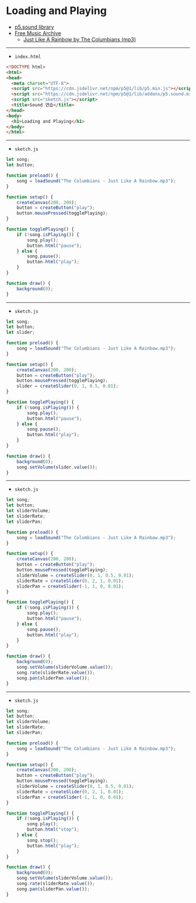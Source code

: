 # Loading and Playing
- [p5.sound library](https://p5js.org/reference/#/libraries/p5.sound)
- [Free Music Archive](https://freemusicarchive.org/home/)
  - [Just Like A Rainbow by The Columbians (mp3)](https://freemusicarchive.org/music/Antique_Phonograph_Music_Program_Various_Artists/Antique_Phonograph_Music_Program_08252015/Just_Like_A_Rainbow/)


---
 
- `index.html`

```html
<!DOCTYPE html>
<html>
<head>
  <meta charset="UTF-8">
  <script src="https://cdn.jsdelivr.net/npm/p5@1/lib/p5.min.js"></script>
  <script src="https://cdn.jsdelivr.net/npm/p5@1/lib/addons/p5.sound.min.js"></script>
  <script src="sketch.js"></script>
  <title>Sound 연습</title>
</head>
<body>
  <h1>Loading and Playing</h1>
</body>
</html>
```

---

- `sketch.js`

```javascript
let song;
let button;

function preload() {
    song = loadSound("The Columbians - Just Like A Rainbow.mp3");
}

function setup() {
    createCanvas(200, 200);
    button = createButton("play");
    button.mousePressed(togglePlaying);
}

function togglePlaying() {
    if (!song.isPlaying()) {
        song.play();
        button.html("pause");
    } else {
        song.pause();
        button.html("play");
    }
}

function draw() {
    background(0);
}
```

---

- `sketch.js`

```javascript
let song;
let button;
let slider;

function preload() {
    song = loadSound("The Columbians - Just Like A Rainbow.mp3");
}

function setup() {
    createCanvas(200, 200);
    button = createButton("play");
    button.mousePressed(togglePlaying);
    slider = createSlider(0, 1, 0.5, 0.01);
}

function togglePlaying() {
    if (!song.isPlaying()) {
        song.play();
        button.html("pause");
    } else {
        song.pause();
        button.html("play");
    }
}

function draw() {
    background(0);
    song.setVolume(slider.value());
}
```

---

- `sketch.js`

```javascript
let song;
let button;
let sliderVolume;
let sliderRate;
let sliderPan;

function preload() {
    song = loadSound("The Columbians - Just Like A Rainbow.mp3");
}

function setup() {
    createCanvas(200, 200);
    button = createButton("play");
    button.mousePressed(togglePlaying);
    sliderVolume = createSlider(0, 1, 0.5, 0.01);
    sliderRate = createSlider(0, 2, 1, 0.01);
    sliderPan = createSlider(-1, 1, 0, 0.01);
}

function togglePlaying() {
    if (!song.isPlaying()) {
        song.play();
        button.html("pause");
    } else {
        song.pause();
        button.html("play");
    }
}

function draw() {
    background(0);
    song.setVolume(sliderVolume.value());
    song.rate(sliderRate.value());
    song.pan(sliderPan.value());
}
```

---

- `sketch.js`

```javascript
let song;
let button;
let sliderVolume;
let sliderRate;
let sliderPan;

function preload() {
    song = loadSound("The Columbians - Just Like A Rainbow.mp3");
}

function setup() {
    createCanvas(200, 200);
    button = createButton("play");
    button.mousePressed(togglePlaying);
    sliderVolume = createSlider(0, 1, 0.5, 0.01);
    sliderRate = createSlider(0, 2, 1, 0.01);
    sliderPan = createSlider(-1, 1, 0, 0.01);
}

function togglePlaying() {
    if (!song.isPlaying()) {
        song.play();
        button.html("stop");
    } else {
        song.stop();
        button.html("play");
    }
}

function draw() {
    background(0);
    song.setVolume(sliderVolume.value());
    song.rate(sliderRate.value());
    song.pan(sliderPan.value());
}
```
